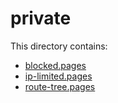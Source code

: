 # private

This directory contains:

- [blocked.pages](private/blocked.pages)
- [ip-limited.pages](private/ip-limited.pages)
- [route-tree.pages](private/route-tree.pages)